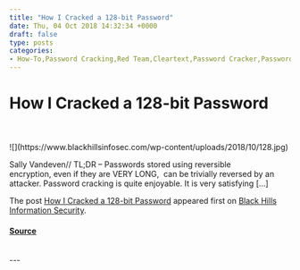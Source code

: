 ```yaml
---
title: "How I Cracked a 128-bit Password"
date: Thu, 04 Oct 2018 14:32:34 +0000
draft: false
type: posts
categories: 
- How-To,Password Cracking,Red Team,Cleartext,Password Cracker,Password cracking,Reversible Encryption
---
```

# How I Cracked a 128-bit Password

<br/>

<br/>
![](https://www.blackhillsinfosec.com/wp-content/uploads/2018/10/128.jpg)

Sally Vandeven// TL;DR – Passwords stored using reversible encryption, even if they are VERY LONG,  can be trivially reversed by an attacker. Password cracking is quite enjoyable. It is very satisfying \[…\]

The post [How I Cracked a 128-bit Password](https://www.blackhillsinfosec.com/how-i-cracked-a-128-bit-password/) appeared first on [Black Hills Information Security](https://www.blackhillsinfosec.com).

#### [Source](https://www.blackhillsinfosec.com/how-i-cracked-a-128-bit-password/)

<br/>
---
